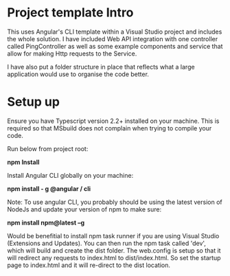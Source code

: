# Project template Intro

This uses Angular's CLI template within a Visual Studio project and includes the whole solution.
I have included Web API integration with one controller called PingController as well as some example components and service that allow for making Http requests to the Service.

I have also put a folder structure in place that reflects what a large application would use to organise the code better.

# Setup up

Ensure you have Typescript version 2.2+ installed on your machine. This is required so that MSbuild does not complain when trying to compile your code.

Run below from project root:

<b>npm Install</b>

Install Angular CLI globally on your machine:

<b>npm install - g @angular / cli</b>

Note: To use angular CLI, you probably should be using the latest version of NodeJs and update your version of npm to make sure:

<b>npm install npm@latest –g</b>

Would be benefitial to install npm task runner if you are using Visual Studio (Extensions and Updates). You can then run the npm task called 'dev', which will build and create the dist folder. The web.config is setup so that it will redirect any requests to index.html to dist/index.html. So set the startup page to index.html and it will re-direct to the dist location.
